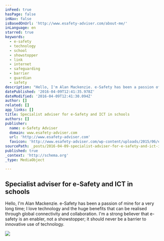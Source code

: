 ```yaml
---
inFeed: true
hasPage: false
inNav: false
isBasedOnUrl: 'http://www.esafety-adviser.com/about-me/'
inLanguage: en
starred: true
keywords:
  - e-safety
  - technology
  - school
  - showstopper
  - link
  - internet
  - safeguarding
  - barrier
  - guardian
  - safety
description: "Hello, I'm Alan Mackenzie. e-Safety has been a passion of mine for a very long time; I love technology and the huge benefits that can be realised through global connectivity and collaboration. I'm a strong believer that e-safety is an enabler, not a showstopper; it should never be a barrier to innovative use of technology."
datePublished: '2016-04-09T12:41:35.978Z'
dateModified: '2016-04-09T12:41:30.094Z'
author: []
related: []
app_links: []
title: Specialist adviser for e-Safety and ICT in schools
authors: []
publisher:
  name: e-Safety Adviser
  domain: www.esafety-adviser.com
  url: 'http://www.esafety-adviser.com'
  favicon: 'http://www.esafety-adviser.com/wp-content/uploads/2015/06/e-safety-adviser-logo-cropped-300x294.png'
sourcePath: _posts/2016-04-09-specialist-adviser-for-e-safety-and-ict-in-schools.md
published: true
_context: 'http://schema.org'
_type: MediaObject

---
```

<article style=""><h1>Specialist adviser for e-Safety and ICT in schools</h1><p>Hello, I'm Alan Mackenzie. e-Safety has been a passion of mine for a very long time; I love technology and the huge benefits that can be realised through global connectivity and collaboration. I'm a strong believer that e-safety is an enabler, not a showstopper; it should never be a barrier to innovative use of technology.</p><img src="http://www.esafety-adviser.com/wp-content/uploads/2013/11/Alan-Mackenzie-BW-1-e1423168931147.png" /></article>